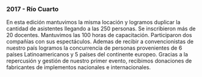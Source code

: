 ### 2017 - Río Cuarto

En esta edición mantuvimos la misma locación y logramos duplicar la cantidad de asistentes llegando a las 250 personas. Se inscribieron más de 20 docentes. Mantuvimos las 100 horas de capacitación. Participaron dos compañías con sus espectáculos. Ademas de recibir a convencionistas de nuestro país logramos la concurrencia de personas provenientes de 6 países Latinoamericanos y 5 países del continente europeo. Gracias a la repercusión y gestión de nuestro primer evento, recibimos donaciones de fabricantes de implementos nacionales e internacionales.
